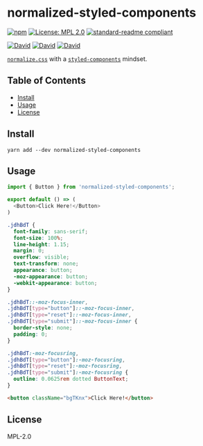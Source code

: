 # normalized-styled-components

[![npm](https://img.shields.io/npm/v/normalized-styled-components.svg?style=flat-square)](https://www.npmjs.com/package/normalized-styled-components)
[![License: MPL 2.0](https://img.shields.io/badge/License-MPL%202.0-brightgreen.svg?style=flat-square)](https://opensource.org/licenses/MPL-2.0)
[![standard-readme compliant](https://img.shields.io/badge/standard--readme-OK-green.svg?style=flat-square)](https://github.com/RichardLitt/standard-readme)

[![David](https://img.shields.io/david/yldio/normalized-styled-components.svg?style=flat-square)](https://david-dm.org/yldio/normalized-styled-components)
[![David](https://img.shields.io/david/dev/yldio/normalized-styled-components.svg?style=flat-square)](https://david-dm.org/yldio/normalized-styled-components?type=dev)
[![David](https://img.shields.io/david/peer/yldio/normalized-styled-components.svg?style=flat-square)](https://david-dm.org/yldio/normalized-styled-components?type=peer)

[`normalize.css`](https://github.com/necolas/normalize.css) with a [`styled-components`](https://github.com/styled-components/styled-components) mindset.

## Table of Contents

- [Install](#install)
- [Usage](#usage)
- [License](#license)

## Install

```
yarn add --dev normalized-styled-components
```

## Usage

```js
import { Button } from 'normalized-styled-components';

export default () => (
  <Button>Click Here!</Button>
)
```
```css
.jdhBdT {
  font-family: sans-serif;
  font-size: 100%;
  line-height: 1.15;
  margin: 0;
  overflow: visible;
  text-transform: none;
  appearance: button;
  -moz-appearance: button;
  -webkit-appearance: button;
}

.jdhBdT::-moz-focus-inner,
.jdhBdT[type="button"]::-moz-focus-inner,
.jdhBdT[type="reset"]::-moz-focus-inner,
.jdhBdT[type="submit"]::-moz-focus-inner {
  border-style: none;
  padding: 0;
}

.jdhBdT:-moz-focusring,
.jdhBdT[type="button"]:-moz-focusring,
.jdhBdT[type="reset"]:-moz-focusring,
.jdhBdT[type="submit"]:-moz-focusring {
  outline: 0.0625rem dotted ButtonText;
}
```
```html
<button className="bgTKnx">Click Here!</button>
```

## License

MPL-2.0
